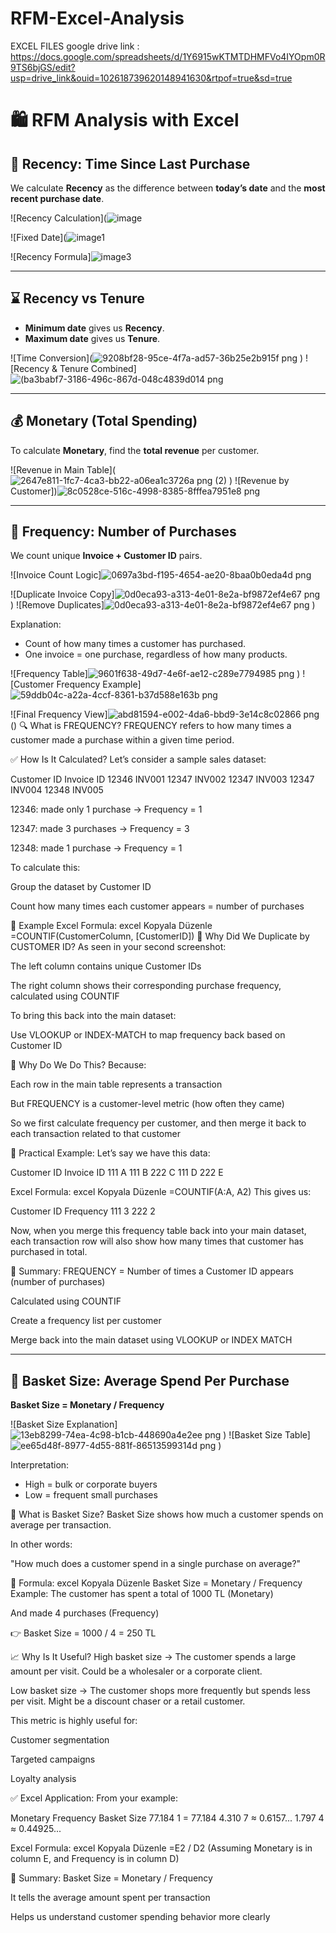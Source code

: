 # RFM-Excel-Analysis
EXCEL FILES google drive link : https://docs.google.com/spreadsheets/d/1Y6915wKTMTDHMFVo4IYOpm0R9TS6bjGS/edit?usp=drive_link&ouid=102618739620148941630&rtpof=true&sd=true
# 🛍️ RFM Analysis with Excel

## 📅 Recency: Time Since Last Purchase

We calculate **Recency** as the difference between **today’s date** and the **most recent purchase date**.

![Recency Calculation](![image](https://github.com/user-attachments/assets/64c24115-5cd4-4bd8-b37e-cbd0ad1a81ea)

![Fixed Date](![image1](https://github.com/user-attachments/assets/541861ea-5bac-4af2-ab5e-512319c179bf)

![Recency Formula]![image3](https://github.com/user-attachments/assets/8b27e42d-17af-495e-b0fa-71611ae8fc51)


---

## ⌛ Recency vs Tenure

- **Minimum date** gives us **Recency**.
- **Maximum date** gives us **Tenure**.

![Time Conversion](![9208bf28-95ce-4f7a-ad57-36b25e2b915f png](https://github.com/user-attachments/assets/425ebe96-2596-4b1d-9241-643f145daeb7)
)
![Recency & Tenure Combined]![(ba3babf7-3186-496c-867d-048c4839d014 png](https://github.com/user-attachments/assets/5f93eec8-561b-4535-b22c-d50d420a9ea4)


---

## 💰 Monetary (Total Spending)

To calculate **Monetary**, find the **total revenue** per customer.

![Revenue in Main Table](![2647e811-1fc7-4ca3-bb22-a06ea1c3726a png (2)](https://github.com/user-attachments/assets/a4a6460b-d187-493c-92ee-c0c8d83016bc)
)
![Revenue by Customer])![8c0528ce-516c-4998-8385-8fffea7951e8 png](https://github.com/user-attachments/assets/e8afe728-8b14-486f-b761-aa9f389eabe7)



---

## 🔁 Frequency: Number of Purchases

We count unique **Invoice + Customer ID** pairs.

![Invoice Count Logic]![0697a3bd-f195-4654-ae20-8baa0b0eda4d png](https://github.com/user-attachments/assets/c1a9a3c5-2c8f-4032-b16d-70816502d1dd)

![Duplicate Invoice Copy]![0d0eca93-a313-4e01-8e2a-bf9872ef4e67 png](https://github.com/user-attachments/assets/b26c837a-cc0c-4b71-a4d1-80764a89348c)
)
![Remove Duplicates]![0d0eca93-a313-4e01-8e2a-bf9872ef4e67 png](https://github.com/user-attachments/assets/20f23f6e-7883-4c4a-84fa-e5d753ac1a20)
)

Explanation:
- Count of how many times a customer has purchased.
- One invoice = one purchase, regardless of how many products.

![Frequency Table]![9601f638-49d7-4e6f-ae12-c289e7794985 png](https://github.com/user-attachments/assets/18ade743-ffb4-4bb0-9da0-f8ecaca9aadb)
)
![Customer Frequency Example]![59ddb04c-a22a-4ccf-8361-b37d588e163b png](https://github.com/user-attachments/assets/c76b1c94-29fe-4765-b57f-da8a497e8d1c)

![Final Frequency View]![abd81594-e002-4da6-bbd9-3e14c8c02866 png](https://github.com/user-attachments/assets/af4d6a48-c966-467f-8ffc-d554bb38e908)
()
🔍 What is FREQUENCY?
FREQUENCY refers to how many times a customer made a purchase within a given time period.

✅ How Is It Calculated?
Let’s consider a sample sales dataset:

Customer ID	Invoice ID
12346	INV001
12347	INV002
12347	INV003
12347	INV004
12348	INV005

12346: made only 1 purchase → Frequency = 1

12347: made 3 purchases → Frequency = 3

12348: made 1 purchase → Frequency = 1

To calculate this:

Group the dataset by Customer ID

Count how many times each customer appears = number of purchases

📄 Example Excel Formula:
excel
Kopyala
Düzenle
=COUNTIF(CustomerColumn, [CustomerID])
📌 Why Did We Duplicate by CUSTOMER ID?
As seen in your second screenshot:

The left column contains unique Customer IDs

The right column shows their corresponding purchase frequency, calculated using COUNTIF

To bring this back into the main dataset:

Use VLOOKUP or INDEX-MATCH to map frequency back based on Customer ID

🧠 Why Do We Do This?
Because:

Each row in the main table represents a transaction

But FREQUENCY is a customer-level metric (how often they came)

So we first calculate frequency per customer, and then merge it back to each transaction related to that customer

🧪 Practical Example:
Let’s say we have this data:

Customer ID	Invoice ID
111	A
111	B
222	C
111	D
222	E

Excel Formula:
excel
Kopyala
Düzenle
=COUNTIF(A:A, A2)
This gives us:

Customer ID	Frequency
111	3
222	2

Now, when you merge this frequency table back into your main dataset, each transaction row will also show how many times that customer has purchased in total.

📌 Summary:
FREQUENCY = Number of times a Customer ID appears (number of purchases)

Calculated using COUNTIF

Create a frequency list per customer

Merge back into the main dataset using VLOOKUP or INDEX MATCH


---

## 🧺 Basket Size: Average Spend Per Purchase

**Basket Size = Monetary / Frequency**

![Basket Size Explanation]![13eb8299-74ea-4c98-b1cb-448690a4e2ee png](https://github.com/user-attachments/assets/1d5f2fa9-5b0e-48e2-8801-fd8cf539558a)
)
![Basket Size Table]![ee65d48f-8977-4d55-881f-86513599314d png](https://github.com/user-attachments/assets/81c44184-f7f9-4398-95a6-d619c515a0dc)
)

Interpretation:
- High = bulk or corporate buyers
- Low = frequent small purchases

🧺 What is Basket Size?
Basket Size shows how much a customer spends on average per transaction.

In other words:

"How much does a customer spend in a single purchase on average?"

📌 Formula:
excel
Kopyala
Düzenle
Basket Size = Monetary / Frequency
Example:
The customer has spent a total of 1000 TL (Monetary)

And made 4 purchases (Frequency)

👉 Basket Size = 1000 / 4 = 250 TL

📈 Why Is It Useful?
High basket size → The customer spends a large amount per visit. Could be a wholesaler or a corporate client.

Low basket size → The customer shops more frequently but spends less per visit. Might be a discount chaser or a retail customer.

This metric is highly useful for:

Customer segmentation

Targeted campaigns

Loyalty analysis

✅ Excel Application:
From your example:

Monetary	Frequency	Basket Size
77.184	1	= 77.184
4.310	7	≈ 0.6157...
1.797	4	≈ 0.44925...

Excel Formula:
excel
Kopyala
Düzenle
=E2 / D2
(Assuming Monetary is in column E, and Frequency is in column D)

🎯 Summary:
Basket Size = Monetary / Frequency

It tells the average amount spent per transaction

Helps us understand customer spending behavior more clearly
